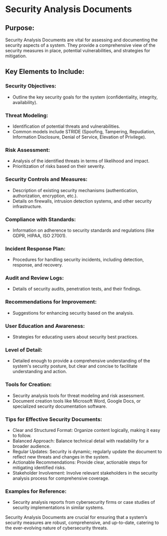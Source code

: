 # Security Analysis Documents

## Purpose:

Security Analysis Documents are vital for assessing and documenting the security aspects of a system. They provide a comprehensive view of the security measures in place, potential vulnerabilities, and strategies for mitigation.

## Key Elements to Include:

### Security Objectives:
- Outline the key security goals for the system (confidentiality, integrity, availability).

### Threat Modeling:
- Identification of potential threats and vulnerabilities.
- Common models include STRIDE (Spoofing, Tampering, Repudiation, Information Disclosure, Denial of Service, Elevation of Privilege).

### Risk Assessment:
- Analysis of the identified threats in terms of likelihood and impact.
- Prioritization of risks based on their severity.

### Security Controls and Measures:
- Description of existing security mechanisms (authentication, authorization, encryption, etc.).
- Details on firewalls, intrusion detection systems, and other security infrastructure.

### Compliance with Standards:
- Information on adherence to security standards and regulations (like GDPR, HIPAA, ISO 27001).

### Incident Response Plan:
- Procedures for handling security incidents, including detection, response, and recovery.

### Audit and Review Logs:
- Details of security audits, penetration tests, and their findings.

### Recommendations for Improvement:
- Suggestions for enhancing security based on the analysis.

### User Education and Awareness:
- Strategies for educating users about security best practices.

### Level of Detail:
- Detailed enough to provide a comprehensive understanding of the system's security posture, but clear and concise to facilitate understanding and action.

### Tools for Creation:
- Security analysis tools for threat modeling and risk assessment.
- Document creation tools like Microsoft Word, Google Docs, or specialized security documentation software.

### Tips for Effective Security Documents:
- Clear and Structured Format: Organize content logically, making it easy to follow.
- Balanced Approach: Balance technical detail with readability for a broader audience.
- Regular Updates: Security is dynamic; regularly update the document to reflect new threats and changes in the system.
- Actionable Recommendations: Provide clear, actionable steps for mitigating identified risks.
- Stakeholder Involvement: Involve relevant stakeholders in the security analysis process for comprehensive coverage.

### Examples for Reference:
- Security analysis reports from cybersecurity firms or case studies of security implementations in similar systems.

Security Analysis Documents are crucial for ensuring that a system’s security measures are robust, comprehensive, and up-to-date, catering to the ever-evolving nature of cybersecurity threats.
